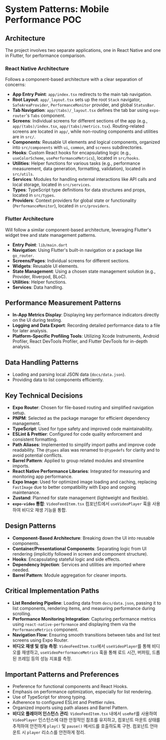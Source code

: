 # System Patterns: Mobile Performance POC

## Architecture

The project involves two separate applications, one in React Native and one in Flutter, for performance comparison.

### React Native Architecture

Follows a component-based architecture with a clear separation of concerns:

- **App Entry Point**: `app/index.tsx` redirects to the main tab navigation.
- **Root Layout**: `app/_layout.tsx` sets up the root `Stack` navigator, `SafeAreaProvider`, `PerformanceMonitor` provider, and global `StatusBar`.
- **Tab Navigation**: `app/(tabs)/_layout.tsx` defines the tab bar using `expo-router`'s `Tabs` component.
- **Screens**: Individual screens for different sections of the app (e.g., `app/(tabs)/index.tsx`, `app/(tabs)/metrics.tsx`). Routing-related screens are located in `app/`, while non-routing components and utilities are in `src/`.
- **Components**: Reusable UI elements and logical components, organized into `src/components` with `ui`, `common`, and `screens` subdirectories.
- **Hooks**: Custom React hooks for encapsulating logic (e.g., `useColorScheme`, `usePerformanceMetrics`), located in `src/hooks`.
- **Utilities**: Helper functions for various tasks (e.g., performance measurement, data generation, formatting, validation), located in `src/utils`.
- **Services**: Modules for handling external interactions like API calls and local storage, located in `src/services`.
- **Types**: TypeScript type definitions for data structures and props, located in `src/types`.
- **Providers**: Context providers for global state or functionality (`PerformanceMonitor`), located in `src/providers`.

### Flutter Architecture

Will follow a similar component-based architecture, leveraging Flutter's widget tree and state management patterns.

- **Entry Point**: `lib/main.dart`
- **Navigation**: Using Flutter's built-in navigation or a package like `go_router`.
- **Screens/Pages**: Individual screens for different sections.
- **Widgets**: Reusable UI elements.
- **State Management**: Using a chosen state management solution (e.g., Provider, Riverpod, BLoC).
- **Utilities**: Helper functions.
- **Services**: Data handling.

## Performance Measurement Patterns

- **In-App Metrics Display**: Displaying key performance indicators directly on the UI during testing.
- **Logging and Data Export**: Recording detailed performance data to a file for later analysis.
- **Platform-Specific Profiling Tools**: Utilizing Xcode Instruments, Android Profiler, React DevTools Profiler, and Flutter DevTools for in-depth analysis.

## Data Handling Patterns

- Loading and parsing local JSON data (`docs/data.json`).
- Providing data to list components efficiently.

## Key Technical Decisions

- **Expo Router**: Chosen for file-based routing and simplified navigation setup.
- **PNPM**: Selected as the package manager for efficient dependency management.
- **TypeScript**: Used for type safety and improved code maintainability.
- **ESLint & Prettier**: Configured for code quality enforcement and consistent formatting.
- **Path Aliases**: Implemented to simplify import paths and improve code readability. The `@types` alias was renamed to `@typedefs` for clarity and to avoid potential conflicts.
- **Barrel Pattern**: Applied to group related modules and streamline imports.
- **React Native Performance Libraries**: Integrated for measuring and monitoring app performance.
- **Expo Image**: Used for optimized image loading and caching, replacing `FastImage` due to better compatibility with Expo and ongoing maintenance.
- **Zustand**: Planned for state management (lightweight and flexible).
- **`expo-video` 통합**: `VideoFeedItem.tsx` 컴포넌트에서 `useVideoPlayer` 훅을 사용하여 비디오 재생 기능을 통합.

## Design Patterns

- **Component-Based Architecture**: Breaking down the UI into reusable components.
- **Container/Presentational Components**: Separating logic from UI rendering (implicitly followed in screen and component structure).
- **Hooks**: Encapsulating stateful logic and side effects.
- **Dependency Injection**: Services and utilities are imported where needed.
- **Barrel Pattern**: Module aggregation for cleaner imports.

## Critical Implementation Paths

- **List Rendering Pipeline**: Loading data from `docs/data.json`, passing it to list components, rendering items, and measuring performance during scrolling.
- **Performance Monitoring Integration**: Capturing performance metrics using `react-native-performance` and displaying them via the `PerformanceMetrics` component.
- **Navigation Flow**: Ensuring smooth transitions between tabs and list test screens using Expo Router.
- **비디오 재생 및 성능 측정**: `VideoFeedItem.tsx`에서 `useVideoPlayer`를 통해 비디오를 재생하고, `useVideoPerformanceMetrics` 훅을 통해 로드 시간, 버퍼링, 드롭된 프레임 등의 성능 지표를 측정.

## Important Patterns and Preferences

- Preference for functional components and React Hooks.
- Emphasis on performance optimization, especially for list rendering.
- Use of TypeScript for strong typing.
- Adherence to configured ESLint and Prettier rules.
- Organized imports using path aliases and Barrel Pattern.
- **비디오 플레이어 인스턴스 관리**: `VideoFeedItem.tsx` 내에서 `useRef`를 사용하여 `VideoPlayer` 인스턴스에 대한 안정적인 참조를 유지하고, 컴포넌트 마운트 상태를 추적하여 안전하게 `play()` 및 `pause()` 메서드를 호출하도록 구현. 컴포넌트 언마운트 시 `player` 리소스를 안전하게 정리.
